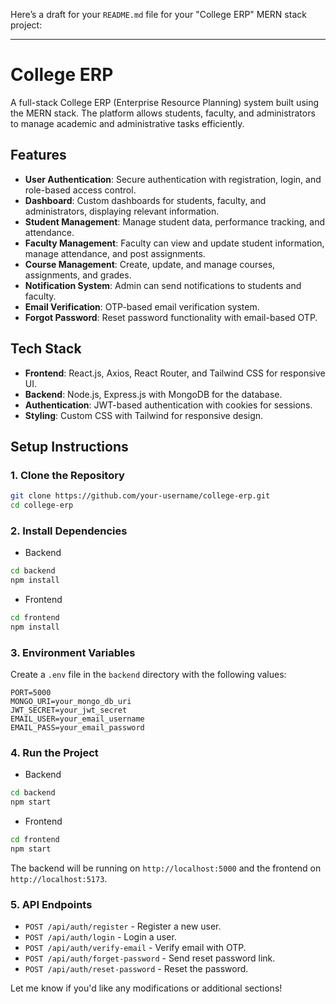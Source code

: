 Here’s a draft for your `README.md` file for your "College ERP" MERN stack project:

---

# College ERP

A full-stack College ERP (Enterprise Resource Planning) system built using the MERN stack. The platform allows students, faculty, and administrators to manage academic and administrative tasks efficiently.

## Features

- **User Authentication**: Secure authentication with registration, login, and role-based access control.
- **Dashboard**: Custom dashboards for students, faculty, and administrators, displaying relevant information.
- **Student Management**: Manage student data, performance tracking, and attendance.
- **Faculty Management**: Faculty can view and update student information, manage attendance, and post assignments.
- **Course Management**: Create, update, and manage courses, assignments, and grades.
- **Notification System**: Admin can send notifications to students and faculty.
- **Email Verification**: OTP-based email verification system.
- **Forgot Password**: Reset password functionality with email-based OTP.

## Tech Stack

- **Frontend**: React.js, Axios, React Router, and Tailwind CSS for responsive UI.
- **Backend**: Node.js, Express.js with MongoDB for the database.
- **Authentication**: JWT-based authentication with cookies for sessions.
- **Styling**: Custom CSS with Tailwind for responsive design.

## Setup Instructions

### 1. Clone the Repository

```bash
git clone https://github.com/your-username/college-erp.git
cd college-erp
```

### 2. Install Dependencies

- Backend

```bash
cd backend
npm install
```

- Frontend

```bash
cd frontend
npm install
```

### 3. Environment Variables

Create a `.env` file in the `backend` directory with the following values:

```
PORT=5000
MONGO_URI=your_mongo_db_uri
JWT_SECRET=your_jwt_secret
EMAIL_USER=your_email_username
EMAIL_PASS=your_email_password
```

### 4. Run the Project

- Backend

```bash
cd backend
npm start
```

- Frontend

```bash
cd frontend
npm start
```

The backend will be running on `http://localhost:5000` and the frontend on `http://localhost:5173`.

### 5. API Endpoints

- `POST /api/auth/register` - Register a new user.
- `POST /api/auth/login` - Login a user.
- `POST /api/auth/verify-email` - Verify email with OTP.
- `POST /api/auth/forget-password` - Send reset password link.
- `POST /api/auth/reset-password` - Reset the password.


Let me know if you'd like any modifications or additional sections!
